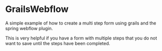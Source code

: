 GrailsWebflow
=============

A simple example of how to create a multi step form using grails and the spring webflow plugin.

This is very helpful if you have a form with multiple steps that you do not want to save until the steps have been completed.
